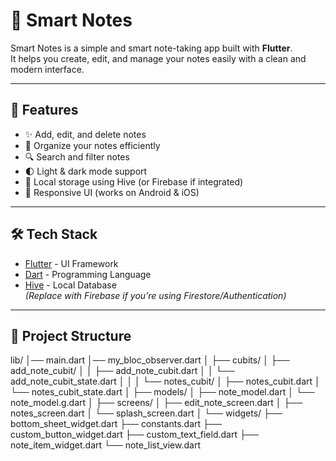 # 📝 Smart Notes

Smart Notes is a simple and smart note-taking app built with **Flutter**.  
It helps you create, edit, and manage your notes easily with a clean and modern interface.

---

## 🚀 Features
- ✨ Add, edit, and delete notes
- 📂 Organize your notes efficiently
- 🔍 Search and filter notes
- 🌓 Light & dark mode support
- 💾 Local storage using Hive (or Firebase if integrated)
- 📱 Responsive UI (works on Android & iOS)


---

## 🛠️ Tech Stack
- [Flutter](https://flutter.dev/) - UI Framework
- [Dart](https://dart.dev/) - Programming Language
- [Hive](https://pub.dev/packages/hive) - Local Database  
  *(Replace with Firebase if you’re using Firestore/Authentication)*

---

## 📂 Project Structure
lib/
│── main.dart
│── my_bloc_observer.dart
│
├── cubits/
│ ├── add_note_cubit/
│ │ ├── add_note_cubit.dart
│ │ └── add_note_cubit_state.dart
│ │
│ └── notes_cubit/
│ ├── notes_cubit.dart
│ └── notes_cubit_state.dart
│
├── models/
│ ├── note_model.dart
│ └── note_model.g.dart
│
├── screens/
│ ├── edit_note_screen.dart
│ ├── notes_screen.dart
│ └── splash_screen.dart
│
└── widgets/
├── bottom_sheet_widget.dart
├── constants.dart
├── custom_button_widget.dart
├── custom_text_field.dart
├── note_item_widget.dart
└── note_list_view.dart
